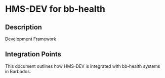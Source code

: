 # HMS-DEV for bb-health

## Description

Development Framework

## Integration Points

This document outlines how HMS-DEV is integrated with bb-health systems in Barbados.

